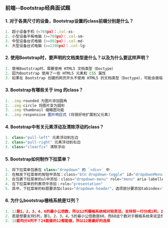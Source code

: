 ### 前端--Bootstrap经典面试题

#### 1. 对于各类尺寸的设备，Bootstrap设置的class前缀分别是什么？
```js
1. 超小设备手机（<768px）：.col-xs-
2. 小型设备平板电脑（>=768px）：.col-sm-
3. 中型设备台式电脑（>=992px）：.col-md-
4. 大型设备台式电脑（>=1200px）：.col-lg-
```



#### 2. 使用Bootstrap时，要声明的文档类型是什么？以及为什么要这样声明？
```js
1. 使用Bootstrap时，需要使用 HTML5 文档类型（Doctype）
2. 因为Bootstrap 使用了一些 HTML5 元素和 CSS 属性
3. 如果在 Bootstrap 创建的网页开头不使用 HTML5 的文档类型（Doctype），可能会面临一些浏览器显示不一致的问题，甚至可能面临一些特定情境下的不一致，以致于代码不能通过 W3C 标准的验证
```



#### 3. Bootstrap有哪些关于 img 的class？

```js
1. .img-rounded 为图片添加圆角
2. .img-circle 将图片变为圆形
3. .img-thumbnail 缩略图功能
4. .img-responsive 图片响应式 (将很好地扩展到父元素)
```



#### 4. Bootstrap中有关元素浮动及清除浮动的class？
```js
1. class="pull-left" 元素浮动到左边
2. class="pull-right" 元素浮动到右边
3. class="clearfix" 清除浮动
```



#### 5. Bootstrap如何制作下拉菜单？
```js
1. 将下拉菜单包裹在 class="dropdown" 的 `<div>` 中
2. 在触发下拉菜单的按钮中添加：class="btn dropdown-toggle" id="dropdownMenu1" data-toggle="dropdown"
3. 在包裹下拉菜单的ul中添加：class="dropdown-menu" role="menu" aria-labelledby="dropdownMenu1"
4. 在下拉菜单的列表项中添加：role="presentation"
5. 其中，下拉菜单的标题要添加class="dropdown-header"，选项部分要添加tabindex="-1"
```



#### 6. 为什么bootstrap栅格系统是12列？
```js
1. 12是1，2，3，4，6的最小公倍数，所以12列栅格系统相对较灵活，支持将一行分成1列，2列，3列，4列，6列
2. 若是想要支持5列，那1，2，3，4，5的最小公倍数是60，而60这个数对于栅格系统来说显然太大了
3. 18能均分4列不？24能做的12都能做，所以12是最好的选择
```



